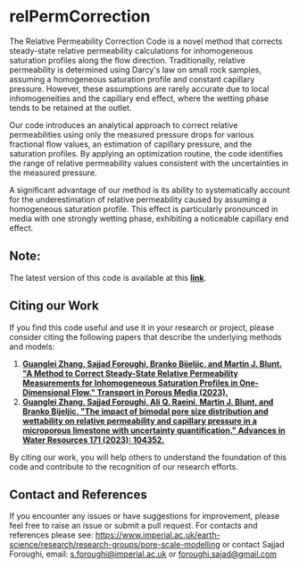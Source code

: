# relPermCorrection
The Relative Permeability Correction Code is a novel method that corrects steady-state relative permeability calculations for inhomogeneous saturation profiles along the flow direction. Traditionally, relative permeability is determined using Darcy's law on small rock samples, assuming a homogeneous saturation profile and constant capillary pressure. However, these assumptions are rarely accurate due to local inhomogeneities and the capillary end effect, where the wetting phase tends to be retained at the outlet.

Our code introduces an analytical approach to correct relative permeabilities using only the measured pressure drops for various fractional flow values, an estimation of capillary pressure, and the saturation profiles. By applying an optimization routine, the code identifies the range of relative permeability values consistent with the uncertainties in the measured pressure.

A significant advantage of our method is its ability to systematically account for the underestimation of relative permeability caused by assuming a homogeneous saturation profile. This effect is particularly pronounced in media with one strongly wetting phase, exhibiting a noticeable capillary end effect. 


## Note:

The latest version of this code is available at this [**link**](https://github.com/ImperialCollegeLondon/porescale/tree/master/codes/relPermCorrection).

## Citing our Work

If you find this code useful and use it in your research or project, please consider citing the following papers that describe the underlying methods and models:


1. [**Guanglei Zhang, Sajjad Foroughi, Branko Bijeljic, and Martin J. Blunt. "A Method to Correct Steady-State Relative Permeability Measurements for Inhomogeneous Saturation Profiles in One-Dimensional Flow." Transport in Porous Media (2023).**](https://doi.org/10.1007/s11242-023-01988-4)
2. [**Guanglei Zhang, Sajjad Foroughi, Ali Q. Raeini, Martin J. Blunt, and Branko Bijeljic. "The impact of bimodal pore size distribution and wettability on relative permeability and capillary pressure in a microporous limestone with uncertainty quantification." Advances in Water Resources 171 (2023): 104352.**](https://doi.org/10.1016/j.advwatres.2022.104352)


By citing our work, you will help others to understand the foundation of this code and contribute to the recognition of our research efforts.

## Contact and References
If you encounter any issues or have suggestions for improvement, please feel free to raise an issue or submit a pull request. For contacts and references please see: https://www.imperial.ac.uk/earth-science/research/research-groups/pore-scale-modelling or contact Sajjad Foroughi, email: s.foroughi@imperial.ac.uk or foroughi.sajad@gmail.com
